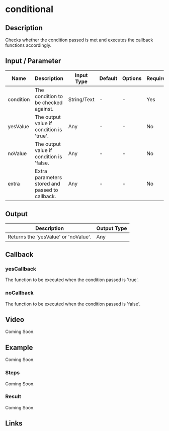 ﻿# conditional

## Description

Checks whether the condition passed is met and executes the callback functions accordingly.

## Input / Parameter

| Name | Description | Input Type | Default | Options | Required |
| ------ | ------ | ------ | ------ | ------ | ------ |
| condition | The condition to be checked against. | String/Text | - | - | Yes |
| yesValue | The output value if condition is 'true'. | Any | - | - | No |
| noValue | The output value if condition is 'false. | Any | - | - | No |
| extra | Extra parameters stored and passed to callback. | Any | - | - | No |

## Output

| Description | Output Type |
| ------ | ------ |
| Returns the 'yesValue' or 'noValue'. | Any |

## Callback

### yesCallback

The function to be executed when the condition passed is 'true'.

### noCallback

The function to be executed when the condition passed is 'false'.

## Video

Coming Soon.

<!-- Format: [![Video]({image-path}?raw=true)]({url-link}) -->

## Example

Coming Soon.

<!-- Share a scenario, like a user requirements. -->

### Steps

Coming Soon.

<!-- Show the steps and share some screenshots.

1. .....

Format: ![]({image-path}?raw=true) -->

### Result

Coming Soon.

<!-- Explain the output.

Format: ![]({image-path}?raw=true) -->

## Links
